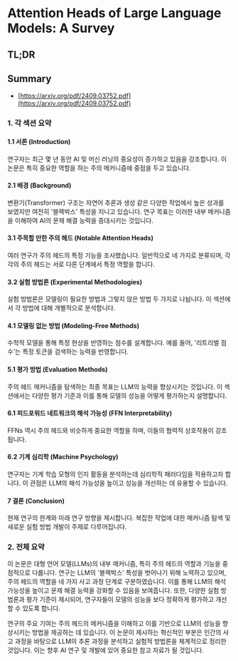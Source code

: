 # Attention Heads of Large Language Models: A Survey
## TL;DR
## Summary
- [https://arxiv.org/pdf/2409.03752.pdf](https://arxiv.org/pdf/2409.03752.pdf)

### 1. 각 섹션 요약

#### 1.1 서론 (Introduction)
연구자는 최근 몇 년 동안 AI 및 머신 러닝의 중요성이 증가하고 있음을 강조합니다. 이 논문은 특히 중요한 역할을 하는 주의 메커니즘에 중점을 두고 있습니다.

#### 2.1 배경 (Background)
변환기(Transformer) 구조는 자연어 추론과 생성 같은 다양한 작업에서 높은 성과를 보였지만 여전히 '블랙박스' 특성을 지니고 있습니다. 연구 목표는 이러한 내부 메커니즘을 이해하여 AI의 문제 해결 능력을 증대시키는 것입니다.

#### 3.1 주목할 만한 주의 헤드 (Notable Attention Heads)
여러 연구가 주의 헤드의 특정 기능을 조사했습니다. 일반적으로 네 가지로 분류되며, 각각의 주의 헤드는 서로 다른 단계에서 특정 역할을 합니다.

#### 3.2 실험 방법론 (Experimental Methodologies)
실험 방법론은 모델링이 필요한 방법과 그렇지 않은 방법 두 가지로 나뉩니다. 이 섹션에서 각 방법에 대해 개별적으로 분석합니다.

#### 4.1 모델링 없는 방법 (Modeling-Free Methods)
수학적 모델을 통해 특정 현상을 반영하는 점수를 설계합니다. 예를 들어, '리트리벌 점수'는 특정 토큰을 검색하는 능력을 반영합니다.

#### 5.1 평가 방법 (Evaluation Methods)
주의 헤드 메커니즘을 탐색하는 최종 목표는 LLM의 능력을 향상시키는 것입니다. 이 섹션에서는 다양한 평가 기준과 이를 통해 모델의 성능을 어떻게 평가하는지 설명합니다.

#### 6.1 피드포워드 네트워크의 해석 가능성 (FFN Interpretability)
FFNs 역시 주의 헤드와 비슷하게 중요한 역할을 하며, 이들의 협력적 상호작용이 강조됩니다.

#### 6.2 기계 심리학 (Machine Psychology)
연구자는 기계 학습 모형의 인지 활동을 분석하는데 심리학적 패러다임을 적용하고자 합니다. 이 관점은 LLM의 해석 가능성을 높이고 성능을 개선하는 데 유용할 수 있습니다.

#### 7 결론 (Conclusion)
현재 연구의 한계와 미래 연구 방향을 제시합니다. 복잡한 작업에 대한 메커니즘 탐색 및 새로운 실험 방법 개발이 주제로 다루어집니다.

### 2. 전체 요약

이 논문은 대형 언어 모델(LLMs)의 내부 메커니즘, 특히 주의 헤드의 역할과 기능을 중점적으로 다룹니다. 연구는 LLM의 '블랙박스' 특성을 벗어나기 위해 노력하고 있으며, 주의 헤드의 역할을 네 가지 사고 과정 단계로 구분하였습니다. 이를 통해 LLM의 해석 가능성을 높이고 문제 해결 능력을 강화할 수 있음을 보여줍니다. 또한, 다양한 실험 방법론과 평가 기준이 제시되어, 연구자들이 모델의 성능을 보다 정확하게 평가하고 개선할 수 있도록 합니다.

연구의 주요 기여는 주의 헤드의 메커니즘을 이해하고 이를 기반으로 LLM의 성능을 향상시키는 방법을 제공하는 데 있습니다. 이 논문이 제시하는 혁신적인 부분은 인간의 사고 과정을 바탕으로 LLM의 추론 과정을 분석하고 실험적 방법론을 체계적으로 정리한 것입니다. 이는 향후 AI 연구 및 개발에 있어 중요한 참고 자료가 될 것입니다.